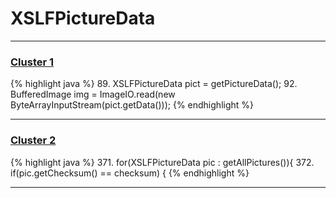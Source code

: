 # XSLFPictureData

***

### [Cluster 1](./1)
{% highlight java %}
89. XSLFPictureData pict = getPictureData();
92.     BufferedImage img = ImageIO.read(new ByteArrayInputStream(pict.getData()));
{% endhighlight %}

***

### [Cluster 2](./2)
{% highlight java %}
371. for(XSLFPictureData pic : getAllPictures()){
372.     if(pic.getChecksum() == checksum) {
{% endhighlight %}

***

